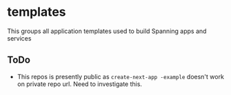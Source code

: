 # templates
This groups all application templates used to build Spanning apps and services

## ToDo

- This repos is presently public as `create-next-app -example` doesn't work on private repo url. Need to investigate this.